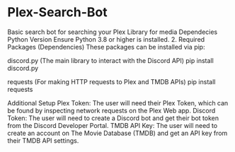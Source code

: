 # Plex-Search-Bot
Basic search bot for searching your Plex Library for media
Dependecies
Python Version
Ensure Python 3.8 or higher is installed.
2. Required Packages (Dependencies)
These packages can be installed via pip:

discord.py (The main library to interact with the Discord API)
pip install discord.py

requests (For making HTTP requests to Plex and TMDB APIs)
pip install requests

Additional Setup
Plex Token:
The user will need their Plex Token, which can be found by inspecting network requests on the Plex Web app.
Discord Token:
The user will need to create a Discord bot and get their bot token from the Discord Developer Portal.
TMDB API Key:
The user will need to create an account on The Movie Database (TMDB) and get an API key from their TMDB API settings.

